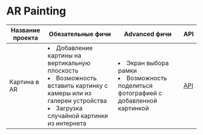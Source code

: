 # AR Painting

Название проекта | Обязательные фичи | Advanced фичи | API
--- | --- | --- | ---
Картина в AR | <li> Добавление картины на вертикальную плоскость <li> Возможность вставить картинку с камеры или из галереи устройства <li> Загрузка случайной картинки из интернета  | <li> Экран выбора рамки <li> Возможность поделиться фотографией с добавленной картинкой | [API](https://unsplash.com/documentation#get-a-random-photo)
